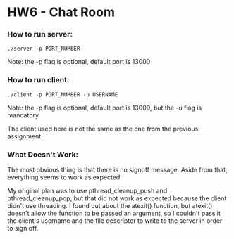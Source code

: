 # HW6 - Chat Room

### How to run server:
```
./server -p PORT_NUMBER
```
Note: the -p flag is optional, default port is 13000

### How to run client: 
```
./client -p PORT_NUMBER -u USERNAME
```
Note: the -p flag is optional, default port is 13000, but the -u flag is mandatory

The client used here is not the same as the one from the previous assignment.

### What Doesn't Work:
The most obvious thing is that there is no signoff message. 
Aside from that, everything seems to work as expected.               

My original plan was to use pthread_cleanup_push and pthread_cleanup_pop, but that did not work as expected because the client didn't use threading. I found out about the atexit() function, but atexit() doesn't allow the function to be passed an argument, so I couldn't pass it the client's username and the file descriptor to write to the server in order to sign off. 